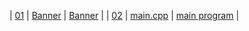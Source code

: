 | [01](.A08) |  [Banner](./A08) | [ Banner](./A08)   |
| [02](.main.cpp) |  [main.cpp](./main.cpp) | [ main program](./main.cpp)   |
